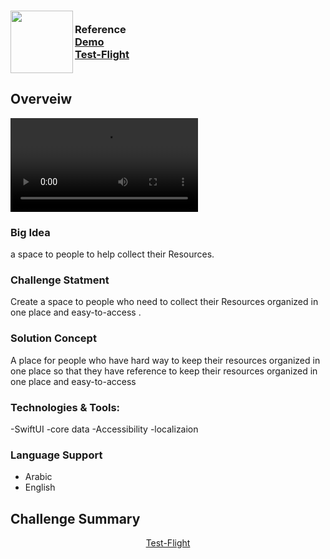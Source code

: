 
 <!-- PROJECT LOGO -->
<div>
<h3><img align="left" width="100" height="100" src="![1](https://user-images.githubusercontent.com/89946063/212539405-ef16996f-6c8d-4100-9e1a-7fcba8f4b3e4.png)
"> <br/> Reference <br/>
<a href="https://vimeo.com/789425500">Demo</a> <br/> <a href="https://drive.google.com/file/d/1EwOafqZzuy2Xb0nmzhiyTHSkMvtEiswI/view?usp=share_link">Test-Flight</a>  <br/> <br/> </h3>   
 </div>   
 
## Overveiw

<video src="https://vimeo.com/789425500" controls="controls" style="max-width: 730px;">
</video>

### Big Idea
a space to people to help collect their Resources.

### Challenge Statment
Create a space to people who need to collect their Resources organized in one place and easy-to-access .


### Solution Concept
A place for people who have hard way to keep their resources organized in one place so that they have reference to keep their resources organized in one place and easy-to-access

### Technologies & Tools: 
 -SwiftUI
 -core data
 -Accessibility
 -localizaion 

### Language Support
- Arabic
- English

## Challenge Summary
<p align="center">
<a href="https://drive.google.com/file/d/1EwOafqZzuy2Xb0nmzhiyTHSkMvtEiswI/view?usp=share_link">Test-Flight</a> 
</p>








